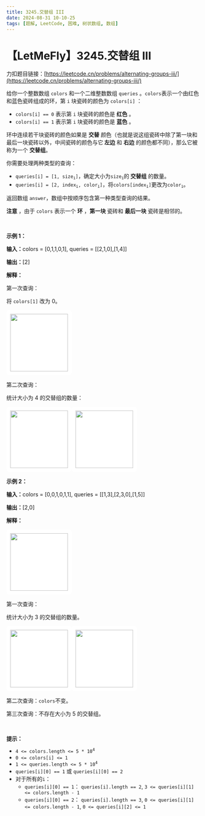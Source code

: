 ```yaml
---
title: 3245.交替组 III
date: 2024-08-31 10-10-25
tags: [题解, LeetCode, 困难, 树状数组, 数组]
---
```


# 【LetMeFly】3245.交替组 III

力扣题目链接：[https://leetcode.cn/problems/alternating-groups-iii/](https://leetcode.cn/problems/alternating-groups-iii/)

<p>给你一个整数数组 <code>colors</code> 和一个二维整数数组 <code>queries</code> 。<code>colors</code>表示一个由红色和蓝色瓷砖组成的环，第 <code>i</code>&nbsp;块瓷砖的颜色为&nbsp;<code>colors[i]</code>&nbsp;：</p>

<ul>
	<li><code>colors[i] == 0</code>&nbsp;表示第&nbsp;<code>i</code>&nbsp;块瓷砖的颜色是 <strong>红色</strong>&nbsp;。</li>
	<li><code>colors[i] == 1</code>&nbsp;表示第 <code>i</code>&nbsp;块瓷砖的颜色是 <strong>蓝色</strong>&nbsp;。</li>
</ul>

<p>环中连续若干块瓷砖的颜色如果是 <strong>交替</strong>&nbsp;颜色（也就是说这组瓷砖中除了第一块和最后一块瓷砖以外，中间瓷砖的颜色与它<strong>&nbsp;左边</strong>&nbsp;和 <strong>右边</strong>&nbsp;的颜色都不同），那么它被称为一个 <strong>交替组</strong>。</p>

<p>你需要处理两种类型的查询：</p>

<ul>
	<li><code>queries[i] = [1, size<sub>i</sub>]</code>，确定大小为<code>size<sub>i</sub></code>的<strong> </strong><strong>交替组</strong> 的数量。</li>
	<li><code>queries[i] = [2, index<sub>i</sub>, color<sub>i</sub>]</code>，将<code>colors[index<sub>i</sub>]</code>更改为<code>color<sub>i</sub></code>。</li>
</ul>

<p>返回数组 <code>answer</code>，数组中按顺序包含第一种类型查询的结果。</p>

<p><b>注意</b>&nbsp;，由于&nbsp;<code>colors</code>&nbsp;表示一个 <strong>环</strong>&nbsp;，<strong>第一块</strong>&nbsp;瓷砖和 <strong>最后一块</strong>&nbsp;瓷砖是相邻的。</p>

<p>&nbsp;</p>

<p><strong class="example">示例 1：</strong></p>

<div class="example-block">
<p><strong>输入：</strong><span class="example-io">colors = [0,1,1,0,1], queries = [[2,1,0],[1,4]]</span></p>

<p><strong>输出：</strong><span class="example-io">[2]</span></p>

<p><strong>解释：</strong></p>

<p>第一次查询：</p>

<p>将 <code>colors[1]</code> 改为 0。</p>

<p><img alt="" data-darkreader-inline-bgcolor="" data-darkreader-inline-bgimage="" src="https://assets.leetcode.com/uploads/2024/06/03/screenshot-from-2024-06-03-20-20-25.png" style="width: 150px; height: 150px; padding: 10px; background: rgb(255, 255, 255); border-radius: 0.5rem; --darkreader-inline-bgimage: initial; --darkreader-inline-bgcolor: #181a1b;" /></p>

<p>第二次查询：</p>

<p>统计大小为 4 的交替组的数量：</p>

<p><img alt="" data-darkreader-inline-bgcolor="" data-darkreader-inline-bgimage="" src="https://assets.leetcode.com/uploads/2024/06/03/screenshot-from-2024-06-03-20-25-02-2.png" style="width: 150px; height: 150px; padding: 10px; background: rgb(255, 255, 255); border-radius: 0.5rem; --darkreader-inline-bgimage: initial; --darkreader-inline-bgcolor: #181a1b;" /><img alt="" data-darkreader-inline-bgcolor="" data-darkreader-inline-bgimage="" src="https://assets.leetcode.com/uploads/2024/06/03/screenshot-from-2024-06-03-20-24-12.png" style="width: 150px; height: 150px; padding: 10px; background: rgb(255, 255, 255); border-radius: 0.5rem; --darkreader-inline-bgimage: initial; --darkreader-inline-bgcolor: #181a1b;" /></p>
</div>

<p><strong class="example">示例 2：</strong></p>

<div class="example-block">
<p><strong>输入：</strong><span class="example-io">colors = [0,0,1,0,1,1], queries = [[1,3],[2,3,0],[1,5]]</span></p>

<p><strong>输出：</strong><span class="example-io">[2,0]</span></p>

<p><strong>解释：</strong></p>

<p><img alt="" data-darkreader-inline-bgcolor="" data-darkreader-inline-bgimage="" src="https://assets.leetcode.com/uploads/2024/06/03/screenshot-from-2024-06-03-20-35-50.png" style="width: 150px; height: 150px; padding: 10px; background: rgb(255, 255, 255); border-radius: 0.5rem; --darkreader-inline-bgimage: initial; --darkreader-inline-bgcolor: #181a1b;" /></p>

<p>第一次查询：</p>

<p>统计大小为 3 的交替组的数量。</p>

<p><img alt="" data-darkreader-inline-bgcolor="" data-darkreader-inline-bgimage="" src="https://assets.leetcode.com/uploads/2024/06/03/screenshot-from-2024-06-03-20-37-13.png" style="width: 150px; height: 150px; padding: 10px; background: rgb(255, 255, 255); border-radius: 0.5rem; --darkreader-inline-bgimage: initial; --darkreader-inline-bgcolor: #181a1b;" /><img alt="" data-darkreader-inline-bgcolor="" data-darkreader-inline-bgimage="" src="https://assets.leetcode.com/uploads/2024/06/03/screenshot-from-2024-06-03-20-36-40.png" style="width: 150px; height: 150px; padding: 10px; background: rgb(255, 255, 255); border-radius: 0.5rem; --darkreader-inline-bgimage: initial; --darkreader-inline-bgcolor: #181a1b;" /></p>

<p>第二次查询：<code>colors</code>不变。</p>

<p>第三次查询：不存在大小为 5 的交替组。</p>
</div>

<p>&nbsp;</p>

<p><strong>提示：</strong></p>

<ul>
	<li><code>4 &lt;= colors.length &lt;= 5 * 10<sup>4</sup></code></li>
	<li><code>0 &lt;= colors[i] &lt;= 1</code></li>
	<li><code>1 &lt;= queries.length &lt;= 5 * 10<sup>4</sup></code></li>
	<li><code>queries[i][0] == 1</code> 或 <code>queries[i][0] == 2</code></li>
	<li>对于所有的<code>i</code>：
	<ul>
		<li><code>queries[i][0] == 1</code>： <code>queries[i].length == 2</code>, <code>3 &lt;= queries[i][1] &lt;= colors.length - 1</code></li>
		<li><code>queries[i][0] == 2</code>： <code>queries[i].length == 3</code>, <code>0 &lt;= queries[i][1] &lt;= colors.length - 1</code>, <code>0 &lt;= queries[i][2] &lt;= 1</code></li>
	</ul>
	</li>
</ul>


    